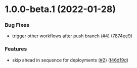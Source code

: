 # 1.0.0-beta.1 (2022-01-28)


### Bug Fixes

* trigger other workflows after push branch ([#4](https://github.com/levibostian/action-promote-semantic-release/issues/4)) ([7874ee9](https://github.com/levibostian/action-promote-semantic-release/commit/7874ee9b08196ea9279be0f59d0b032413ac2ad4))


### Features

* skip ahead in sequence for deployments ([#2](https://github.com/levibostian/action-promote-semantic-release/issues/2)) ([f46d19d](https://github.com/levibostian/action-promote-semantic-release/commit/f46d19d6509e36ac39aa9544aa5d0394643ac0c8))
